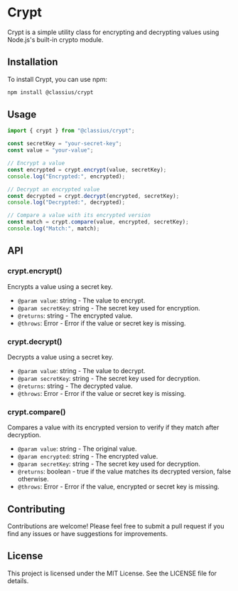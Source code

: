 # Crypt

Crypt is a simple utility class for encrypting and decrypting values using Node.js's built-in crypto module.

## Installation

To install Crypt, you can use npm:

```bash
npm install @classius/crypt
```

## Usage

```typescript
import { crypt } from "@classius/crypt";

const secretKey = "your-secret-key";
const value = "your-value";

// Encrypt a value
const encrypted = crypt.encrypt(value, secretKey);
console.log("Encrypted:", encrypted);

// Decrypt an encrypted value
const decrypted = crypt.decrypt(encrypted, secretKey);
console.log("Decrypted:", decrypted);

// Compare a value with its encrypted version
const match = crypt.compare(value, encrypted, secretKey);
console.log("Match:", match);
```

## API

### crypt.encrypt()

Encrypts a value using a secret key.

- `@param value`: string - The value to encrypt.
- `@param secretKey`: string - The secret key used for encryption.
- `@returns`: string - The encrypted value.
- `@throws`: Error - Error if the value or secret key is missing.

### crypt.decrypt()

Decrypts a value using a secret key.

- `@param value`: string - The value to decrypt.
- `@param secretKey`: string - The secret key used for decryption.
- `@returns`: string - The decrypted value.
- `@throws`: Error - Error if the value or secret key is missing.

### crypt.compare()

Compares a value with its encrypted version to verify if they match after decryption.

- `@param value`: string - The original value.
- `@param encrypted`: string - The encrypted value.
- `@param secretKey`: string - The secret key used for decryption.
- `@returns`: boolean - true if the value matches its decrypted version, false otherwise.
- `@throws`: Error - Error if the value, encrypted or secret key is missing.

## Contributing

Contributions are welcome! Please feel free to submit a pull request if you find any issues or have suggestions for improvements.

## License

This project is licensed under the MIT License. See the LICENSE file for details.
